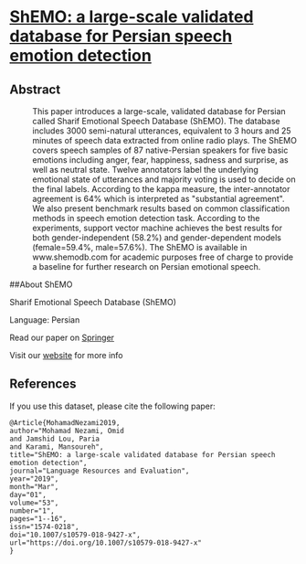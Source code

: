 # <a href='https://link.springer.com/article/10.1007/s10579-018-9427-x'>ShEMO: a large-scale validated database for Persian speech emotion detection</a><br>

## Abstract
<dd>This paper introduces a large-scale, validated database for Persian called Sharif Emotional Speech Database (ShEMO). The database includes 3000 semi-natural utterances, equivalent to 3 hours and 25 minutes of speech data extracted from online radio plays. The ShEMO covers speech samples of 87 native-Persian speakers for five basic emotions including anger, fear, happiness, sadness and surprise, as well as neutral state. Twelve annotators label the underlying emotional state of utterances and majority voting is used to decide on the final labels. According to the kappa measure, 
the inter-annotator agreement is 64% which is interpreted as "substantial agreement". We also present benchmark results based on common classification methods in speech emotion detection task. According to the experiments, support vector machine achieves the best results for both gender-independent (58.2%) and gender-dependent models (female=59.4%, male=57.6%). The ShEMO is available in www.shemodb.com for academic purposes free of charge to provide a baseline for further research on Persian emotional speech.</dd>

##About ShEMO

Sharif Emotional Speech Database (ShEMO) 

Language: Persian

Read our paper on [Springer](https://link.springer.com/article/10.1007/s10579-018-9427-x)

Visit our [website](http://www.shemodb.com) for more info

## References
If you use this dataset, please cite the following paper:
~~~~
@Article{MohamadNezami2019,
author="Mohamad Nezami, Omid
and Jamshid Lou, Paria
and Karami, Mansoureh",
title="ShEMO: a large-scale validated database for Persian speech emotion detection",
journal="Language Resources and Evaluation",
year="2019",
month="Mar",
day="01",
volume="53",
number="1",
pages="1--16",
issn="1574-0218",
doi="10.1007/s10579-018-9427-x",
url="https://doi.org/10.1007/s10579-018-9427-x"
}
~~~~
